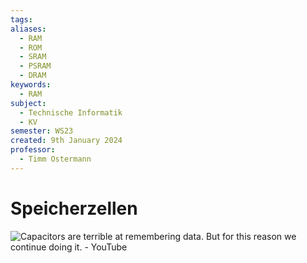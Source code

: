 ```yaml
---
tags: 
aliases:
  - RAM
  - ROM
  - SRAM
  - PSRAM
  - DRAM
keywords:
  - RAM
subject:
  - Technische Informatik
  - KV
semester: WS23
created: 9th January 2024
professor:
  - Timm Ostermann
---
```

 

# Speicherzellen

![Capacitors are terrible at remembering data. But for this reason we continue doing it. - YouTube](https://www.youtube.com/watch?v=7WnbIeMgWYA)